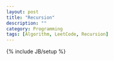```yaml
---
layout: post
title: "Recursion"
description: ""
category: Programming
tags: [Algorithm, LeetCode, Recursion]
---
```

{% include JB/setup %}
